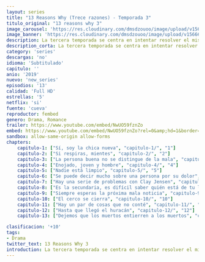 ```yaml
---
layout: series
title: "13 Reasons Why (Trece razones) - Temporada 3"
titulo_original: "13 reasons why 3"
image_carousel: 'https://res.cloudinary.com/dmsdzouoo/image/upload/v1566688002/13-3-reason-min_olcqlv.jpg'
image_banner: 'https://res.cloudinary.com/dmsdzouoo/image/upload/v1566688006/13reasonswhyseason3-min_fwmlxz.jpg'
description: La tercera temporada se centra en intentar resolver el misterio de quién asesinó a Bryce Walker (Justin Prentice), villano de las dos primeras temporadas, pues fue quien violó a Jessica Davis (Alisha Boe) y martirizó a Hannah Baker (Langford) hasta impulsarla al suicidio.
description_corta: La tercera temporada se centra en intentar resolver el misterio de quién asesinó a Bryce Walker (Justin Prentice), villano de las dos primeras temporadas, pues fue quien violó a Jessica Davis (Alisha Boe) y martirizó a Hannah Baker (Langford) hasta impulsarla al suicidio.
category: 'series'
descargas: 'no'
idioma: 'Subtitulado'
capitulo: ''
anio: '2019'
nuevo: 'new_series'
episodios: '13'
calidad: 'Full HD'
estrellas: '5'
netflix: 'si'
fuente: 'cueva'
reproductor: fembed
genero: Drama, Romance
trailer: https://www.youtube.com/embed/NwUO59fznZo
embed: https://www.youtube.com/embed/NwUO59fznZo?rel=0&amp;hd=1&border=0&wmode=opaque&enablejsapi=1&modestbranding=1&controls=1&showinfo=1
sandbox: allow-same-origin allow-forms 
chapters:
    capitulo-1: ["Sí, soy la chica nueva", "capitulo-1/", "1"]
    capitulo-2: ["Si respiras, mientes", "capitulo-2/", "2"]
    capitulo-3: ["La persona buena no se distingue de la mala", "capitulo-3/", "3"]
    capitulo-4: ["Enojado, joven y hombre", "capitulo-4/", "4"]
    capitulo-5: ["Nadie está limpio", "capitulo-5/", "5"]
    capitulo-6: ["Se puede decir mucho sobre una persona por su dolor", "capitulo-6/", "6"]
    capitulo-7: ["Hay una serie de problemas con Clay Jensen", "capitulo-7/", "7"]
    capitulo-8: ["Es la secundaria, es difícil saber quién está de tu lado", "capitulo-8/", "8"]
    capitulo-9: ["Siempre esperas la próxima mala noticia", "capitulo-9/", "9"]
    capitulo-10: ["El cerco se cierra", "capitulo-10/", "10"]
    capitulo-11: ["Hay un par de cosas que no conté", "capitulo-11/", "11"]
    capitulo-12: ["Hasta que llegó el huracán", "capitulo-12/", "12"]
    capitulo-13: ["Dejemos que los muertos entierren a los muertos", "capitulo-13/", "13"]

clasificacion: '+10'
tags:
- Drama
twitter_text: 13 Reasons Why 3
introduction: La tercera temporada se centra en intentar resolver el misterio de quién asesinó a Bryce Walker (Justin Prentice), villano de las dos primeras temporadas, pues fue quien violó a Jessica Davis (Alisha Boe) y martirizó a Hannah Baker (Langford) hasta impulsarla al suicidio.
---
```












